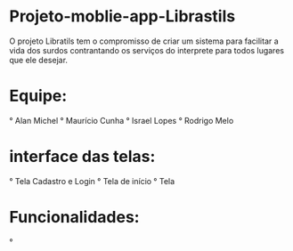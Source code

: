 # Projeto-moblie-app-Librastils

   O projeto Libratils tem o compromisso de criar um sistema para facilitar a vida dos surdos contrantando os serviços do interprete para todos lugares que ele desejar.

# Equipe:

   ° Alan Michel
   ° Maurício Cunha
   ° Israel Lopes
   ° Rodrigo Melo

# interface das telas:

   ° Tela Cadastro e Login
   ° Tela de início
   ° Tela 

# Funcionalidades:

  ° 
